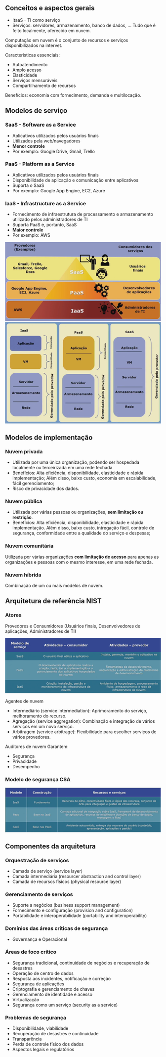 ## Conceitos e aspectos gerais

- ItaaS - TI como serviço
- Serviços: servidores, armazenamento, banco de dados, ... Tudo que é feito localmente, oferecido em nuvem.

Computação em nuvem é o conjunto de recursos e serviços disponibilizados na intervet.

Caracteristicas essenciais:
- Autoatendimento
- Amplo acesso
- Elasticidade
- Serviços mensuráveis
- Compartilhamento de recursos

Benefícios: economia com fornecimento, demanda e multilocação.


## Modelos de serviço

### SaaS - Software as a Service
- Aplicativos utilizados pelos usuários finais
- Utilizados pela web/navegadores
- **Menor controle**
- Por exemplo: Google Drive, Gmail, Trello

### PaaS - Platform as a Service
- Aplicativos utilizados pelos usuários finais
- Disponibilidade de aplicação e comunicação entre aplicativos
- Suporta o SaaS
- Por exemplo: Google App Engine, EC2, Azure

### IaaS - Infrastructure as a Service
- Fornecimento de infraestrutura de processamento e armazenamento utilizado pelos administradores de TI
- Suporta PaaS e, portanto, SaaS
- **Maior controle**
- Por exemplo: AWS

![Modelos de serviços e exemplos](./image-1.png)
![Gerenciamento e segurança dos modelos de serviços](image-2.png)

## Modelos de implementação

### Nuvem privada
- Utilizada por uma única organização, podendo ser hospedada localmente ou terceirizada em uma rede fechada.
- Benefícios: Alta eficiência, disponibilidade, elasticidade e rápida implementação; Além disso, baixo custo, economia em escalabilidade, fácil gerenciamento;
- Risco de privacidade dos dados.

### Nuvem pública
- Utilizada por várias pessoas ou organizações, **sem limitação ou restrição**.
- Benefícios: Alta eficiência, disponibilidade, elasticidade e rápida implementação. Além disso, baixo custo, intregação fácil, controle de segurança, conformidade entre a qualidade do serviço e despesas;

### Nuvem comunitária
Utilizada por várias organizações **com limitação de acesso** para apenas as organizações e pessoas com o mesmo interesse, em uma rede fechada.

### Nuvem híbrida
Combinação de um ou mais modelos de nuvem.


## Arquitetura de referência NIST

### Atores

Provedores e Consumidores (Usuários finais, Desenvolvedores de aplicações, Administradores de TI)

![Atividades dos consumidores e provedores](./image-3.png)

Agentes de nuvem
- Intermediário (service intermediation): Aprimoramento do serviço, melhoramento do recurso.
- Agregação (service aggregation): Combinação e integração de vários serviços em um novo serviço.
- Arbitragem (service arbitrage): Flexibilidade para escolher serviços de vários provedores.


Auditores de nuvem
Garantem:
- Segurança
- Privacidade
- Desempenho

### Modelo de segurança CSA 

![Modelo de segurança CSA](image-4.png)


## Componentes da arquitetura

### Orquestração de serviços

- Camada de serviço (service layer)
- Camada intermediária (resourcer abstraction and control layer)
- Camada de recursos físicos (physical resource layer)

### Gerenciamento de serviços

- Suporte a negócios (business support management)
- Fornecimento e configuração (provision and configuration)
- Portabilidade e interoperabilidade (portability and interoperability)

### Domínios das áreas críticas de segurança

- Governança e Operacional

### Áreas de foco crítico

- Segurança tradicional, continuidade de negócios e recuperação de desastres
- Operação de centro de dados
- Resposta aos incidentes, notificação e correção
- Segurança de aplicações
- Criptografia e gerenciamento de chaves
- Gerenciamento de identidade e acesso
- Virtualização
- Segurança como um serviço (security as a service)

### Problemas de segurança

- Disponibilidade, viabilidade
- Recuperação de desastres e continuidade
- Transparência
- Perda de controle físico dos dados
- Aspectos legais e regulatórios